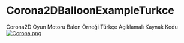 # Corona2DBalloonExampleTurkce
Corona2D Oyun Motoru Balon Örneği Türkçe Açıklamalı Kaynak Kodu
[![Corona.png](https://s27.postimg.org/5q5ww5chv/Corona.png)](https://postimg.org/image/d656hy073/)
